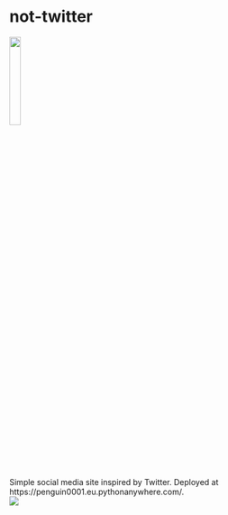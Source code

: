 # not-twitter

<img src="https://github.com/penguin0001/not-twitter/assets/77750040/c9e768bf-9f39-4864-8800-164b93ce9b03"  width="20%" height="20%">
<br>
Simple social media site inspired by Twitter. Deployed at https://penguin0001.eu.pythonanywhere.com/.
<br>
<img src="https://github.com/penguin0001/not-twitter/assets/77750040/61bd7215-33c5-4f9d-b62d-bcc9059ace52">

